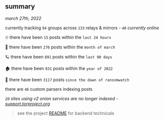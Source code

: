 
## summary
_march 27th, 2022_

currently tracking `94` groups across `133` relays & mirrors - _`48` currently online_

⏲ there have been `15` posts within the `last 24 hours`

🦈 there have been `276` posts within the `month of march`

🪐 there have been `891` posts within the `last 90 days`

🏚 there have been `831` posts within the `year of 2022`

🦕 there have been `3117` posts `since the dawn of ransomwatch`

there are `46` custom parsers indexing posts

_`20` sites using v2 onion services are no longer indexed - [support.torproject.org](https://support.torproject.org/onionservices/v2-deprecation/)_

> see the project [README](https://github.com/thetanz/ransomwatch#ransomwatch--) for backend technicals
